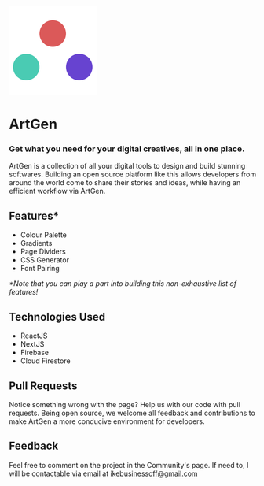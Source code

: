 <a href="art-gen.vercel.app" target="_blank">
   <img src="public/favicon.svg" alt="ArtGen"/>
</a>

# ArtGen
### Get what you need for your digital creatives, all in one place.
ArtGen is a collection of all your digital tools to design and build stunning softwares. Building an open source platform like this allows developers from around the world come to share their stories and ideas, while having an efficient workflow via ArtGen.

## Features*
- Colour Palette
- Gradients
- Page Dividers
- CSS Generator
- Font Pairing

<i>*Note that you can play a part into building this non-exhaustive list of features!</i>

## Technologies Used
- ReactJS
- NextJS
- Firebase
- Cloud Firestore

## Pull Requests
Notice something wrong with the page? Help us with our code with pull requests. Being open source, we welcome all feedback and contributions to make ArtGen a more conducive environment for developers.

## Feedback
Feel free to comment on the project in the Community's page. If need to, I will be contactable via email at ikebusinessoff@gmail.com
